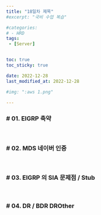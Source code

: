 ```yaml
---
title: "18일차 제목"
#excerpt: "국비 수업 복습"

#categories:
# - HRD
tags:
 - [Server]


toc: true
toc_sticky: true

date: 2022-12-28
last_modified_at: 2022-12-28

#img: ":aws 1.png"

---
```


<!-- outline-start -->


### # 01. EIGRP 축약
<br/>

### # 02. MDS 네이버 인증
<br/>

### # 03. EIGRP 의 SIA 문제점 / Stub
<br/>

### # 04. DR / BDR  DROther
<br/>


